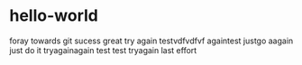 # hello-world
foray towards git
sucess great
try again
testvdfvdfvf
againtest
justgo
aagain
just do it tryagainagain
test
test
tryagain
last effort
